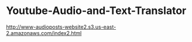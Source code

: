 # Youtube-Audio-and-Text-Translator
http://www-audioposts-website2.s3.us-east-2.amazonaws.com/index2.html

